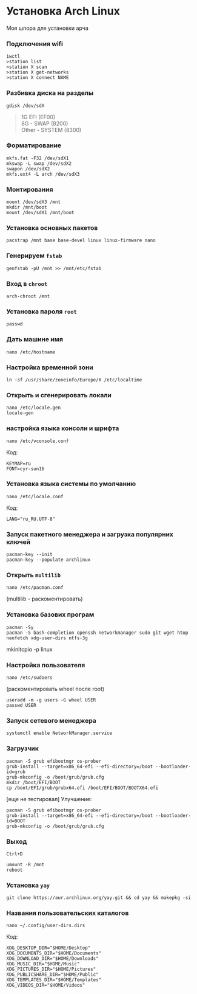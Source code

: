 # Установка Arch Linux
Моя шпора для установки арча 
### Подключения wifi
```
iwctl
>station list
>station X scan
>station X get-networks
>station X connect NAME
```

### Разбивка диска на разделы
```
gdisk /dev/sdX
```
> 1G EFI (EF00) \
>8G  - SWAP (8200) \
>Other  - SYSTEM (8300)

### Форматирование
```
mkfs.fat -F32 /dev/sdX1
mkswap -L swap /dev/sdX2
swapon /dev/sdX2
mkfs.ext4 -L arch /dev/sdX3 
```
### Монтирования
```
mount /dev/sdX3 /mnt
mkdir /mnt/boot
mount /dev/sdX1 /mnt/boot
```
### Установка основных пакетов
```
pacstrap /mnt base base-devel linux linux-firmware nano
```
### Генерируем `fstab`
```
genfstab -pU /mnt >> /mnt/etc/fstab
```
### Вход в `chroot`
```
arch-chroot /mnt
```
### Установка пароля `root`
```
passwd
```
### Дать машине имя
```
nano /etc/hostname
```
### Настройка временной зони
```
ln -sf /usr/share/zoneinfo/Europe/X /etc/localtime
```
### Открыть и сгенерировать локали
```
nano /etc/locale.gen
locale-gen
```
### настройка языка консоли и шрифта
```
nano /etc/vconsole.conf
```
Код:
```
KEYMAP=ru
FONT=cyr-sun16
```
### Установка языка системы по умолчанию
```
nano /etc/locale.conf
```
Код:
```
LANG="ru_RU.UTF-8"
```
### Запуск пакетного менеджера и загрузка популярних ключей
```
pacman-key --init
pacman-key --populate archlinux
```
### Открыть `multilib`
```
nano /etc/pacman.conf
```
(multilib - раскоментировать)
### Установка базових програм
```
pacman -Sy
pacman -S bash-completion openssh networkmanager sudo git wget htop neofetch xdg-user-dirs ntfs-3g
```

mkinitcpio -p linux

### Настройка пользователя
```
nano /etc/sudoers
```
(раскоментировать wheel после root)

```
useradd -m -g users -G wheel USER
passwd USER
```
### Запуск сетевого менеджера
```
systemctl enable NetworkManager.service
```
### Загрузчик
```
pacman -S grub efibootmgr os-prober
grub-install --target=x86_64-efi --efi-directory=/boot --bootloader-id=grub
grub-mkconfig -o /boot/grub/grub.cfg
mkdir /boot/EFI/BOOT
cp /boot/EFI/grub/grubx64.efi /boot/EFI/BOOT/BOOTX64.efi
```

[еще не тестировал] Улучшение:
```
pacman -S grub efibootmgr os-prober
grub-install --target=x86_64-efi --efi-directory=/boot --bootloader-id=BOOT
grub-mkconfig -o /boot/grub/grub.cfg
```

### Выход
```
Ctrl+D
```
```
umount -R /mnt
reboot
```

### Установка `yay`
```
git clone https://aur.archlinux.org/yay.git && cd yay && makepkg -si
```

### Названия пользовательских каталогов
```
nano ~/.config/user-dirs.dirs
```
Код:
```
XDG_DESKTOP_DIR="$HOME/Desktop"
XDG_DOCUMENTS_DIR="$HOME/Documents"
XDG_DOWNLOAD_DIR="$HOME/Downloads"
XDG_MUSIC_DIR="$HOME/Music"
XDG_PICTURES_DIR="$HOME/Pictures"
XDG_PUBLICSHARE_DIR="$HOME/Public"
XDG_TEMPLATES_DIR="$HOME/Templates"
XDG_VIDEOS_DIR="$HOME/Videos"
```